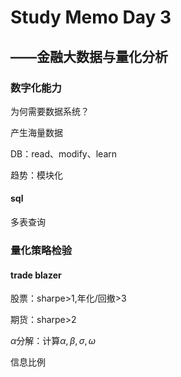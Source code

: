 # Study Memo Day 3

## ——金融大数据与量化分析

### 数字化能力

为何需要数据系统？

产生海量数据

DB：read、modify、learn

趋势：模块化

#### sql

多表查询

### 量化策略检验

#### trade blazer

股票：sharpe>1,年化/回撤>3

期货：sharpe>2

$\alpha$分解：计算$\alpha,\beta,\sigma,\omega$

信息比例